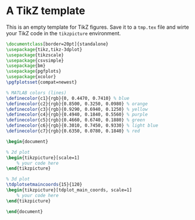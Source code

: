 # A TikZ template

This is an empty template for TikZ figures. Save it to a `tmp.tex` file and wirte your TikZ code in the `tikzpicture` environment.

```latex
\documentclass[border=20pt]{standalone}
\usepackage{tikz,tikz-3dplot}
\usepackage{tikzscale}
\usepackage{csvsimple}
\usepackage{bm}
\usepackage{pgfplots}
\usepackage{xcolor}
\pgfplotsset{compat=newest}

% MATLAB colors (lines)
\definecolor{c1}{rgb}{0, 0.4470, 0.7410} % blue
\definecolor{c2}{rgb}{0.8500, 0.3250, 0.0980} % orange
\definecolor{c3}{rgb}{0.9290, 0.6940, 0.1250} % yellow
\definecolor{c4}{rgb}{0.4940, 0.1840, 0.5560} % purple
\definecolor{c5}{rgb}{0.4660, 0.6740, 0.1880} % green
\definecolor{c6}{rgb}{0.3010, 0.7450, 0.9330} % light blue
\definecolor{c7}{rgb}{0.6350, 0.0780, 0.1840} % red

\begin{document}

% 2d plot
\begin{tikzpicture}[scale=1]
    % your code here
\end{tikzpicture}

% 3d plot
\tdplotsetmaincoords{15}{120}
\begin{tikzpicture}[tdplot_main_coords, scale=1]
    % your code here
\end{tikzpicture}

\end{document}
```
